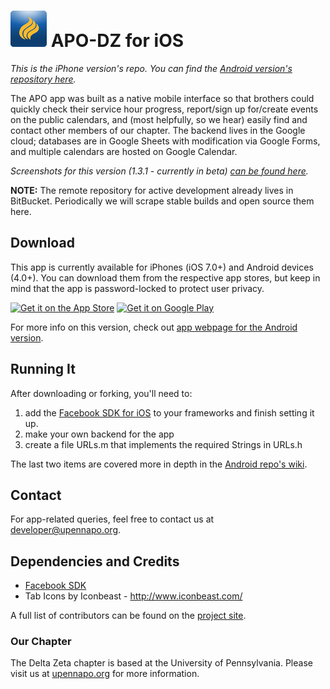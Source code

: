 ![App Logo](https://raw.githubusercontent.com/ronaldsmartin/APO-DZ-iOS/master/APO-DZ/Images.xcassets/AppIcon.appiconset/Icon-Small@2x.png) APO-DZ for iOS
====================================

_This is the iPhone version's repo. You can find the [Android version's repository here](https://github.com/ronaldsmartin/APO-DZ-Android)._

The APO app was built as a native mobile interface so that brothers could quickly check their service hour progress, report/sign up for/create events on the public calendars, and (most helpfully, so we hear) easily find and contact other members of our chapter. The backend lives in the Google cloud; databases are in Google Sheets with modification via Google Forms, and multiple calendars are hosted on Google Calendar.

_Screenshots for this version (1.3.1 - currently in beta) [can be found here](https://github.com/ronaldsmartin/APO-DZ-iOS/tree/master/Screenshots/v1.3.1)._

**NOTE:** The remote repository for active development already lives in BitBucket. Periodically we will scrape stable builds  and open source them here.



## Download
This app is currently available for iPhones (iOS 7.0+) and Android devices (4.0+). You can download them from the respective app stores, but keep in mind that the app is password-locked to protect user privacy.

[![Get it on the App Store](https://linkmaker.itunes.apple.com/htmlResources/assets/en_us//images/web/linkmaker/badge_appstore-lrg.svg)](https://itunes.apple.com/us/app/apo-dz/id862246150?mt=8&uo=4)
[![Get it on Google Play](http://developer.android.com/images/brand/en_generic_rgb_wo_45.png)](https://play.google.com/store/apps/details?id=org.upennapo.app)


For more info on this version, check out [app webpage for the Android version](http://ronaldsmartin.github.io/APO-DZ-Android/).

## Running It
After downloading or forking, you'll need to:

1. add the [Facebook SDK for iOS](https://developers.facebook.com/docs/ios/) to your frameworks and finish setting it up.
2. make your own backend for the app
3. create a file URLs.m that implements the required Strings in URLs.h

The last two items are covered more in depth in the [Android repo's wiki](https://github.com/ronaldsmartin/APO-DZ-Android/wiki).

## Contact
For app-related queries, feel free to contact us at developer@upennapo.org.

## Dependencies and Credits
* [Facebook SDK](https://developers.facebook.com/docs/ios/)
* Tab Icons by Iconbeast - http://www.iconbeast.com/

A full list of contributors can be found on the [project site](http://ronaldsmartin.github.io/APO-DZ-Android/).

### Our Chapter
The Delta Zeta chapter is based at the University of Pennsylvania. Please visit us at [upennapo.org](upennapo.org) for more information.
